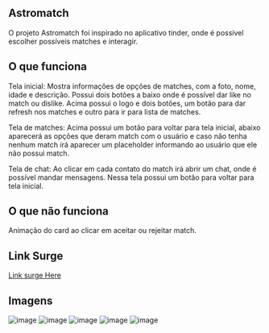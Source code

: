 ## Astromatch
O projeto Astromatch foi inspirado no aplicativo tinder, onde é possível escolher possíveis matches e interagir.


## O que funciona
Tela inicial: Mostra informações de opções de matches, com a foto, nome, idade e descrição. Possui dois botões a baixo onde é possível dar like no match ou dislike. Acima possui o logo e dois botões, um botão para dar refresh nos matches e outro para ir para lista de matches.

Tela de matches: Acima possui um botão para voltar para tela inicial, abaixo aparecerá as opções que deram match com o usuário e caso não tenha nenhum match irá aparecer um placeholder informando ao usuário que ele não possui match.

Tela de chat:  Ao clicar em cada contato do match irá abrir um chat, onde é possível mandar mensagens.
Nessa tela possui um botão para voltar para tela inicial.

## O que não funciona
Animação do card ao clicar em aceitar ou rejeitar match.

## Link Surge

[Link surge Here](https://bent-thing.surge.sh/)


## Imagens
![image](https://user-images.githubusercontent.com/85976494/153476393-dd39d57f-965e-4c05-88da-abf601a94030.png)
![image](https://user-images.githubusercontent.com/85976494/153671092-499e2ce2-36f7-41ac-82bd-f14883117d2e.png)
![image](https://user-images.githubusercontent.com/85976494/153476473-47304eb8-28de-4ad9-a678-5b36ec0fe94b.png)
![image](https://user-images.githubusercontent.com/85976494/153476487-b7a31ff1-e829-467d-99c3-ee72c73beb37.png)
![image](https://user-images.githubusercontent.com/85976494/153476536-6b889177-33da-432d-b240-61f84c61eaf8.png)
